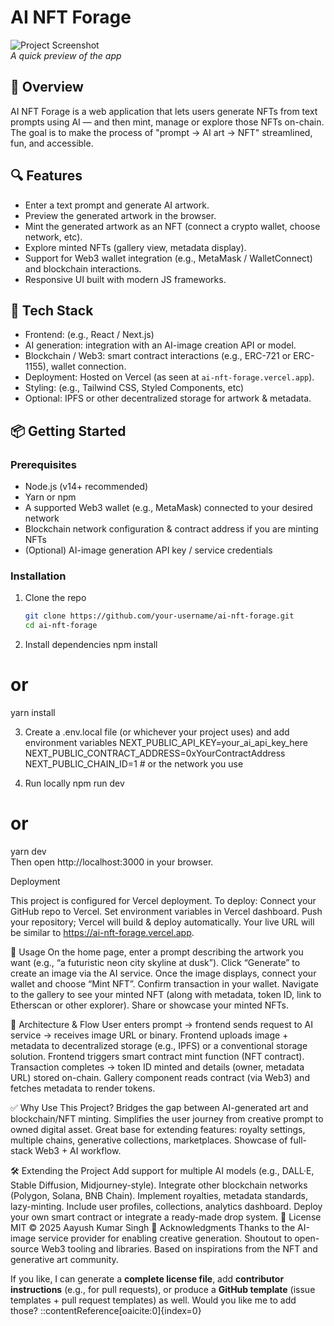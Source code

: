# AI NFT Forage

![Project Screenshot](./docs/screenshot.png)  
*A quick preview of the app*

## 🚀 Overview  
AI NFT Forage is a web application that lets users generate NFTs from text prompts using AI — and then mint, manage or explore those NFTs on-chain. The goal is to make the process of "prompt → AI art → NFT" streamlined, fun, and accessible.

## 🔍 Features  
- Enter a text prompt and generate AI artwork.  
- Preview the generated artwork in the browser.  
- Mint the generated artwork as an NFT (connect a crypto wallet, choose network, etc).  
- Explore minted NFTs (gallery view, metadata display).  
- Support for Web3 wallet integration (e.g., MetaMask / WalletConnect) and blockchain interactions.  
- Responsive UI built with modern JS frameworks.

## 🧩 Tech Stack  
- Frontend: (e.g., React / Next.js)  
- AI generation: integration with an AI-image creation API or model.  
- Blockchain / Web3: smart contract interactions (e.g., ERC-721 or ERC-1155), wallet connection.  
- Deployment: Hosted on Vercel (as seen at `ai-nft-forage.vercel.app`).  
- Styling: (e.g., Tailwind CSS, Styled Components, etc)  
- Optional: IPFS or other decentralized storage for artwork & metadata.

## 📦 Getting Started  
### Prerequisites  
- Node.js (v14+ recommended)  
- Yarn or npm  
- A supported Web3 wallet (e.g., MetaMask) connected to your desired network  
- Blockchain network configuration & contract address if you are minting NFTs  
- (Optional) AI-image generation API key / service credentials  

### Installation  
1. Clone the repo  
   ```bash
   git clone https://github.com/your-username/ai-nft-forage.git  
   cd ai-nft-forage
   
   
2. Install dependencies
npm install  
# or  
yarn install  


3. Create a .env.local file (or whichever your project uses) and add environment variables
NEXT_PUBLIC_API_KEY=your_ai_api_key_here  
NEXT_PUBLIC_CONTRACT_ADDRESS=0xYourContractAddress  
NEXT_PUBLIC_CHAIN_ID=1          # or the network you use

 
4. Run locally
npm run dev  
# or  
yarn dev  
Then open http://localhost:3000 in your browser.


Deployment

This project is configured for Vercel deployment. To deploy:
Connect your GitHub repo to Vercel.
Set environment variables in Vercel dashboard.
Push your repository; Vercel will build & deploy automatically.
Your live URL will be similar to https://ai-nft-forage.vercel.app.


🧪 Usage
On the home page, enter a prompt describing the artwork you want (e.g., “a futuristic neon city skyline at dusk”).
Click “Generate” to create an image via the AI service.
Once the image displays, connect your wallet and choose “Mint NFT”.
Confirm transaction in your wallet.
Navigate to the gallery to see your minted NFT (along with metadata, token ID, link to Etherscan or other explorer).
Share or showcase your minted NFTs.


🧠 Architecture & Flow
User enters prompt → frontend sends request to AI service → receives image URL or binary.
Frontend uploads image + metadata to decentralized storage (e.g., IPFS) or a conventional storage solution.
Frontend triggers smart contract mint function (NFT contract).
Transaction completes → token ID minted and details (owner, metadata URL) stored on-chain.
Gallery component reads contract (via Web3) and fetches metadata to render tokens.


✅ Why Use This Project?
Bridges the gap between AI-generated art and blockchain/NFT minting.
Simplifies the user journey from creative prompt to owned digital asset.
Great base for extending features: royalty settings, multiple chains, generative collections, marketplaces.
Showcase of full-stack Web3 + AI workflow.


🛠️ Extending the Project
Add support for multiple AI models (e.g., DALL·E, Stable Diffusion, Midjourney-style).
Integrate other blockchain networks (Polygon, Solana, BNB Chain).
Implement royalties, metadata standards, lazy-minting.
Include user profiles, collections, analytics dashboard.
Deploy your own smart contract or integrate a ready-made drop system.
📄 License
MIT © 2025 Aayush Kumar Singh
🙏 Acknowledgments
Thanks to the AI-image service provider for enabling creative generation.
Shoutout to open-source Web3 tooling and libraries.
Based on inspirations from the NFT and generative art community.

If you like, I can generate a **complete license file**, add **contributor instructions** (e.g., for pull requests), or produce a **GitHub template** (issue templates + pull request templates) as well. Would you like me to add those?
::contentReference[oaicite:0]{index=0}
